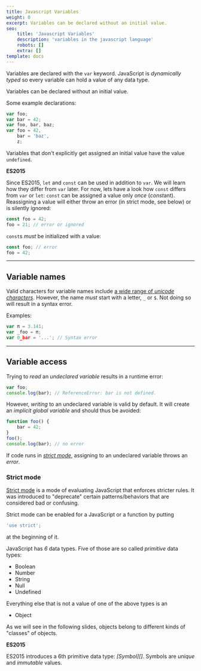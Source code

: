 ```yaml
---
title: Javascript Variables
weight: 0
excerpt: Variables can be declared without an initial value.
seo:
    title: 'Javascript Variables'
    description: 'variables in the javascript language'
    robots: []
    extra: []
template: docs
---
```


Variables are declared with the `var` keyword. JavaScript is
_dynamically typed_ so every variable can hold a value of any data type.

Variables can be declared without an initial value.

Some example declarations:

```javascript
var foo;
var bar = 42;
var foo, bar, baz;
var foo = 42,
    bar = 'baz',
    z;
```

Variables that don't explicitly get assigned an initial value have the value
`undefined`.

<div class="callout secondary">

<i class="fa fa-info-circle" aria-hidden="true"></i> **ES2015**

Since ES2015, `let` and `const` can be used in addition to `var`. We will learn
how they differ from `var` later. For now, lets have a look how `const` differs
from `var` or `let`: `const` can be assigned a value only _once_ (*const*ant).  
Reassigning a value will either throw an error (in strict mode, see below) or
is silently ignored:

```js
const foo = 42;
foo = 21; // error or ignored
```

`const`s _must_ be initialized with a value:

```js
const foo; // error
foo = 42;
```

</div>

---

## Variable names

Valid characters for variable names include [a wide range of _unicode
characters_](http://mathiasbynens.be/notes/javascript-identifiers).
However, the name _must_ start with a letter, `_` or `$`. Not doing so will
result in a syntax error.

Examples:

```javascript
var π = 3.141;
var _foo = π;
var 0_bar = '...'; // Syntax error
```

---

## Variable access

Trying to _read_ an _undeclared variable_ results in a runtime error:

```javascript
var foo;
console.log(bar); // ReferenceError: bar is not defined.
```

However, _writing_ to an undeclared variable is valid by default. It will
create an _implicit global variable_ and should thus be avoided:

```javascript
function foo() {
    bar = 42;
}
foo();
console.log(bar); // no error
```

<div class="callout primary">

If code runs in _[strict mode][]_, assigning to an undeclared variable throws
an _error_.

</div>

<div class="callout primary">

### Strict mode

[Strict mode][] is a mode of evaluating JavaScript that enforces stricter
rules. It was introduced to "deprecate" certain patterns/behaviors that are
considered bad or confusing.

Strict mode can be enabled for a JavaScript or a function by putting

```js
'use strict';
```

at the beginning of it.

</div>

[strict mode]: https://developer.mozilla.org/en-US/docs/Web/JavaScript/Reference/Functions_and_function_scope/Strict_mode

JavaScript has _6_ data types. Five of those are so called _primitive_ data
types:

- Boolean
- Number
- String
- Null
- Undefined

Everything else that is not a value of one of the above types is an

- Object

As we will see in the following slides, objects belong to different kinds of
"classes" of objects.

<div class="callout secondary">

<i class="fa fa-info-circle" aria-hidden="true"></i> **ES2015**

ES2015 introduces a 6th primitive data type: _[Symbol][]_. Symbols are _unique_
and _immutable_ values.

</div>

